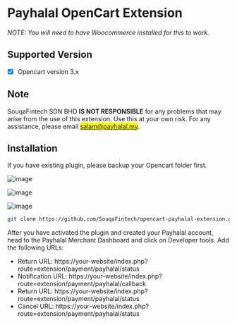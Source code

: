# Payhalal OpenCart Extension

*NOTE: You will need to have Woocommerce installed for this to work.*

## Supported Version

- [x] Opencart version 3.x

## Note

SouqaFintech SDN BHD **IS NOT RESPONSIBLE** for any problems that may arise from the use of this extension. Use this at your own risk. For any assistance, please email <mark>salam@payhalal.my</mark>.

## Installation

If you have existing plugin, please backup your Opencart folder first.

![image](https://imgur.com/aXp3HYl) 

![image](https://imgur.com/XxrNwCD) 

![image](https://imgur.com/pKrVgjt)

```bash
git clone https://github.com/SouqaFintech/opencart-payhalal-extension.git
```

After you have activated the plugin and created your Payhalal account, head to the Payhalal Merchant Dashboard and click on Developer tools. Add the following URLs:

- Return URL: https://your-website/index.php?route=extension/payment/payhalal/status
- Notification URL: https://your-website/index.php?route=extension/payment/payhalal/callback
- Return URL: https://your-website/index.php?route=extension/payment/payhalal/status
- Cancel URL: https://your-website/index.php?route=extension/payment/payhalal/status


